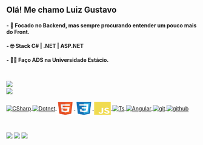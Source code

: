## Olá! Me chamo Luiz Gustavo


<h4>- 🔭 Focado no Backend, mas sempre procurando entender um pouco mais do Front.</h4>
<h4>- 🤓 Stack C# | .NET | ASP.NET </h4>
<h4>- 👨‍💻 Faço ADS na Universidade Estácio.</h4>



##
<br>
   <a href="https://www.linkedin.com/in/gustavo-luiz-tech/" target="_blank">
  <img height="200em" src="https://github-readme-stats.vercel.app/api?username=luiz-lgrp&show_icons=true&theme=algolia&include_all_commits=true&count_private=true">
  <br>
  <img height="200em" src="https://github-readme-stats.vercel.app/api/top-langs/?username=luiz-lgrp&layout=compact&langs_count=16&theme=algolia">
</div>
 
 <br>
  <div style="display: inline_block">  <br>
   <img align="center" alt="CSharp" height="40" width="50" src="https://cdn.jsdelivr.net/gh/devicons/devicon/icons/csharp/csharp-original.svg">
  <img align="center" alt="Dotnet" height="40" width="50" src="https://cdn.jsdelivr.net/gh/devicons/devicon/icons/dotnetcore/dotnetcore-original.svg">
  <img align="center" alt="HTML" height="35" width="45" src="https://raw.githubusercontent.com/devicons/devicon/master/icons/html5/html5-original.svg">
  <img align="center" alt="CSS" height="35" width="45" src="https://raw.githubusercontent.com/devicons/devicon/master/icons/css3/css3-original.svg">
  <img align="center" alt="Js" height="35" width="45" src="https://raw.githubusercontent.com/devicons/devicon/master/icons/javascript/javascript-plain.svg">
  <img align="center" alt="Ts" height="35" width="45" src="https://cdn.jsdelivr.net/gh/devicons/devicon/icons/typescript/typescript-plain.svg">
  <img align="center" alt="Angular" height="40" width="45" src="https://cdn.jsdelivr.net/gh/devicons/devicon/icons/angularjs/angularjs-plain.svg">
   <img align="center" alt="git" height="60" width="65" src="https://cdn.jsdelivr.net/gh/devicons/devicon/icons/git/git-plain-wordmark.svg">
  <img align="center" alt="github" height="35" width="45" src="https://cdn.jsdelivr.net/gh/devicons/devicon/icons/github/github-original.svg"> 
</div>
  
  ##
  <br>
  <div>
    <a href="https://www.linkedin.com/in/gustavo-luiz-tech/" target="_blank"><img src="https://img.shields.io/badge/-LinkedIn-%230077B5?style=for-the-badge&logo=linkedin&logoColor=white" target="_blank"></a>
    <a href = "mailto:luizgustavorosa77@gmail.com"><img src="https://img.shields.io/badge/-Gmail-%23333?style=for-the-badge&logo=gmail&logoColor=white" target="_blank"></a>
   <a href="mailto:luizgustavorosa@outlook.com" ><img src="https://img.shields.io/badge/Microsoft_Outlook-0078D4?style=for-the-badge&logo=microsoft-outlook&logoColor=white" target="_blank"></a>
  </div>
  
